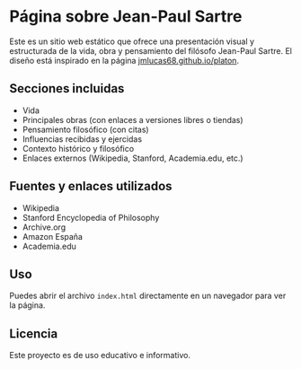 # Página sobre Jean-Paul Sartre

Este es un sitio web estático que ofrece una presentación visual y estructurada de la vida, obra y pensamiento del filósofo Jean-Paul Sartre. El diseño está inspirado en la página [jmlucas68.github.io/platon](https://jmlucas68.github.io/platon/).

## Secciones incluidas

- Vida
- Principales obras (con enlaces a versiones libres o tiendas)
- Pensamiento filosófico (con citas)
- Influencias recibidas y ejercidas
- Contexto histórico y filosófico
- Enlaces externos (Wikipedia, Stanford, Academia.edu, etc.)

## Fuentes y enlaces utilizados

- Wikipedia
- Stanford Encyclopedia of Philosophy
- Archive.org
- Amazon España
- Academia.edu

## Uso

Puedes abrir el archivo `index.html` directamente en un navegador para ver la página.

## Licencia

Este proyecto es de uso educativo e informativo.
